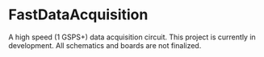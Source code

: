 FastDataAcquisition
===================

A high speed (1 GSPS+) data acquisition circuit. This project is currently in development. All schematics and boards are not finalized.

